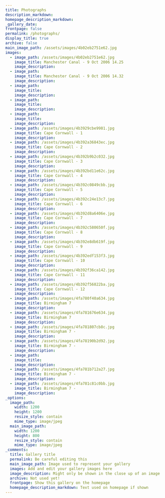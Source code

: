 ```yaml
---
title: Photographs
description_markdown:
homepage_description_markdown:
_gallery_date:
frontpage: false
permalink: /photographs/
display_title: true
archive: false
main_image_path: /assets/images/4b02eb2751e62.jpg
images:
  - image_path: /assets/images/4b02eb2751e62.jpg
    image_title: Manchester Canal - 9 Oct 2006 14.25
    image_description:
  - image_path:
    image_title: Manchester Canal - 9 Oct 2006 14.32
    image_description:
  - image_path:
    image_title:
    image_description:
  - image_path:
    image_title:
    image_description:
  - image_path:
    image_title:
    image_description:
  - image_path: /assets/images/4b3929cbe9981.jpg
    image_title: Cape Cornwall - 1
    image_description:
  - image_path: /assets/images/4b392a36843ec.jpg
    image_title: Cape Cornwall - 2
    image_description:
  - image_path: /assets/images/4b392b9b2c032.jpg
    image_title: Cape Cornwall - 3
    image_description:
  - image_path: /assets/images/4b392bd11e62c.jpg
    image_title: Cape Cornwall - 4
    image_description:
  - image_path: /assets/images/4b392c0849cbb.jpg
    image_title: Cape Cornwall - 5
    image_description:
  - image_path: /assets/images/4b392c24e13c7.jpg
    image_title: Cape Cornwall - 6
    image_description:
  - image_path: /assets/images/4b392d8a6406e.jpg
    image_title: Cape Cornwall - 7
    image_description:
  - image_path: /assets/images/4b392c580650f.jpg
    image_title: Cape Cornwall - 8
    image_description:
  - image_path: /assets/images/4b392e8db619f.jpg
    image_title: Cape Cornwall - 9
    image_description:
  - image_path: /assets/images/4b392edf153f3.jpg
    image_title: Cape Cornwall - 10
    image_description:
  - image_path: /assets/images/4b392f36ca142.jpg
    image_title: Cape Cornwall - 11
    image_description:
  - image_path: /assets/images/4b392f56822ba.jpg
    image_title: Cape Cornwall - 12
    image_description:
  - image_path: /assets/images/4fa780f40a634.jpg
    image_title: Birmingham 7
    image_description:
  - image_path: /assets/images/4fa781676e634.jpg
    image_title: Birmingham 7
    image_description:
  - image_path: /assets/images/4fa781807cb8c.jpg
    image_title: Birmingham 7 -
    image_description:
  - image_path: /assets/images/4fa78190b2d92.jpg
    image_title: Birmingham 7 -
    image_description:
  - image_path:
    image_title:
    image_description:
  - image_path: /assets/images/4fa781b712a27.jpg
    image_title: Birmingham 7 -
    image_description:
  - image_path: /assets/images/4fa781c81c0bb.jpg
    image_title: Birmingham 7 -
    image_description:
_options:
  image_path:
    width: 1200
    height: 1200
    resize_style: contain
    mime_type: image/jpeg
  main_image_path:
    width: 1200
    height: 800
    resize_style: contain
    mime_type: image/jpeg
_comments:
  title: Gallery title
  permalink: Be careful editing this
  main_image_path: Image used to represent your gallery
  images: Add and edit your gallery images here
  image_description: Might only be shown in the close up of an image
  archive: Not used yet!
  frontpage: Show this gallery on the homepage
  homepage_description_markdown: Text used on homepage if shown
---
```


